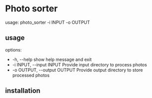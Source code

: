 # Photo sorter

usage: photo_sorter -i INPUT -o OUTPUT


## usage

options:
-  -h, --help            show help message and exit
-  -i INPUT, --input INPUT
                        Provide input directory to process photos
-  -o OUTPUT, --output OUTPUT
                        Provide output directory to store processed photos

## installation
